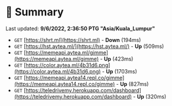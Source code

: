 # 📖 Summary
Last updated: **9/6/2022, 2:36:50 PTG "Asia/Kuala_Lumpur"**

- `GET` [https://shrt.ml](https://shrt.ml) - **Down** (194ms)
- `GET` [https://hst.aytea.ml/](https://hst.aytea.ml/) - **Up** (509ms)
- `GET` [https://memeapi.aytea.ml/gimme](https://memeapi.aytea.ml/gimme) - **Up** (423ms)
- `GET` [https://color.aytea.ml/4b31d6.png](https://color.aytea.ml/4b31d6.png) - **Up** (1703ms)
- `GET` [https://memeapi.aytea14.repl.co/gimme](https://memeapi.aytea14.repl.co/gimme) - **Up** (827ms)
- `GET` [https://teledrivemy.herokuapp.com/dashboard](https://teledrivemy.herokuapp.com/dashboard) - **Up** (320ms)
